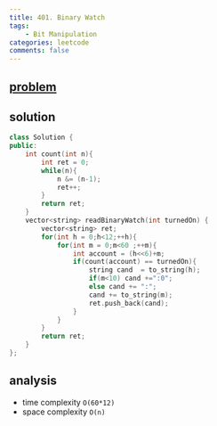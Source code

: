 ```yaml
---
title: 401. Binary Watch
tags:
    - Bit Manipulation
categories: leetcode
comments: false
---
```


## [problem](https://leetcode.com/problems/binary-watch/)


## solution 
```c++
class Solution {
public:
    int count(int n){
        int ret = 0;
        while(n){
            n &= (n-1);
            ret++;
        }
        return ret;
    }
    vector<string> readBinaryWatch(int turnedOn) {
        vector<string> ret;
        for(int h = 0;h<12;++h){
            for(int m = 0;m<60 ;++m){
                int account = (h<<6)+m;
                if(count(account) == turnedOn){
                    string cand  = to_string(h);
                    if(m<10) cand +=":0";
                    else cand += ":";
                    cand += to_string(m);
                    ret.push_back(cand);           
                }
            }
        }
        return ret;      
    }
};
```

## analysis
- time complexity `O(60*12)`
- space complexity `O(n)`
